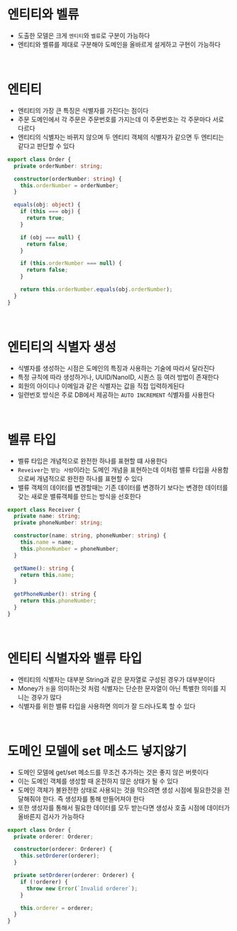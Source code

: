 # 엔티티와 벨류

- 도출한 모델은 크게 `엔티티`와 `벨류`로 구분이 가능하다
- 엔티티와 벨류를 제대로 구분해야 도메인을 올바르게 설게하고 구현이 가능하다

<br>

# 엔티티

- 엔티티의 가장 큰 특징은 식별자를 가진다는 점이다
- 주문 도메인에서 각 주문은 주문번호를 가지는데 이 주문번호는 각 주문마다 서로 다르다
- 엔티티의 식별자는 바뀌지 않으며 두 엔티티 객체의 식별자가 같으면 두 엔티티는 같다고 판단할 수 있다

```ts
export class Order {
  private orderNumber: string;

  constructor(orderNumber: string) {
    this.orderNumber = orderNumber;
  }

  equals(obj: object) {
    if (this === obj) {
      return true;
    }

    if (obj === null) {
      return false;
    }

    if (this.orderNumber === null) {
      return false;
    }

    return this.orderNumber.equals(obj.orderNumber);
  }
}
```

<br>

# 엔티티의 식별자 생성

- 식별자를 생성하는 시점은 도메인의 특징과 사용하는 기술에 따라서 달라진다
- 특정 규칙에 따라 생성하거나, UUID/NanoID, 시퀀스 등 여러 방법이 존재한다
- 회원의 아이디나 이메일과 같은 식별자는 값을 직접 입력하게된다
- 일련번호 방식은 주로 DB에서 제공하는 `AUTO INCREMENT` 식별자를 사용한다

<br>

# 벨류 타입

- 벨류 타입은 개념적으로 완전한 하나를 표현할 떄 사용한다
- `Reveiver`는 `받는 사람`이라는 도메인 개념을 표현하는데 이처럼 밸류 타입을 사용함으로써 개념적으로 완전한 하나를 표현할 수 있다
- 밸류 객체의 데이터를 변경할때는 기존 데이터를 변경하기 보다는 변경한 데이터를 갖는 새로운 밸류객체를 만드는 방식을 선호한다

```ts
export class Receiver {
  private name: string;
  private phoneNumber: string;

  constructor(name: string, phoneNumber: string) {
    this.name = name;
    this.phoneNumber = phoneNumber;
  }

  getName(): string {
    return this.name;
  }

  getPhoneNumber(): string {
    return this.phoneNumber;
  }
}
```

<br>

# 엔티티 식별자와 밸류 타입

- 엔티티의 식별자는 대부분 String과 같은 문자열로 구성된 경우가 대부분이다
- Money가 `돈`을 의미하는것 처럼 식별자는 단순한 문자열이 아닌 특별한 의미를 지니는 경우가 많다
- 식별자를 위한 밸류 타입을 사용하면 의미가 잘 드러나도록 할 수 있다

<br>

# 도메인 모델에 set 메소드 넣지않기

- 도메인 모델에 get/set 메소드를 무조건 추가하는 것은 좋지 않은 버릇이다
- 이는 도메인 객체를 생성할 때 온전하지 않은 상태가 될 수 있다
- 도메인 객체가 불완전한 상태로 사용되는 것을 막으려면 생성 시점에 필요한것을 전달해줘야 한다. 즉 생성자를 통해 만들어져야 한다
- 또한 생성자를 통해서 필요한 데이터를 모두 받는다면 생성사 호출 시점에 데이터가 올바른지 검사가 가능하다

```ts
export class Order {
  private orderer: Orderer;

  constructor(orderer: Orderer) {
    this.setOrderer(orderer);
  }

  private setOrderer(orderer: Orderer) {
    if (!orderer) {
      throw new Error(`Invalid orderer`);
    }

    this.orderer = orderer;
  }
}
```
